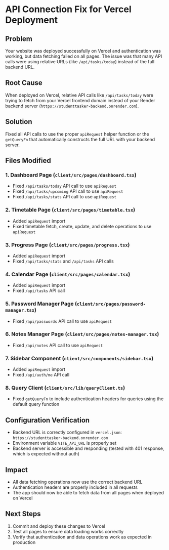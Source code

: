 # API Connection Fix for Vercel Deployment

## Problem
Your website was deployed successfully on Vercel and authentication was working, but data fetching failed on all pages. The issue was that many API calls were using relative URLs (like `/api/tasks/today`) instead of the full backend URL.

## Root Cause
When deployed on Vercel, relative API calls like `/api/tasks/today` were trying to fetch from your Vercel frontend domain instead of your Render backend server (`https://studenttasker-backend.onrender.com`).

## Solution
Fixed all API calls to use the proper `apiRequest` helper function or the `getQueryFn` that automatically constructs the full URL with your backend server.

## Files Modified

### 1. Dashboard Page (`client/src/pages/dashboard.tsx`)
- Fixed `/api/tasks/today` API call to use `apiRequest`
- Fixed `/api/tasks/upcoming` API call to use `apiRequest` 
- Fixed `/api/tasks/stats` API call to use `apiRequest`

### 2. Timetable Page (`client/src/pages/timetable.tsx`)
- Added `apiRequest` import
- Fixed timetable fetch, create, update, and delete operations to use `apiRequest`

### 3. Progress Page (`client/src/pages/progress.tsx`)
- Added `apiRequest` import
- Fixed `/api/tasks/stats` and `/api/tasks` API calls

### 4. Calendar Page (`client/src/pages/calendar.tsx`)
- Added `apiRequest` import
- Fixed `/api/tasks` API call

### 5. Password Manager Page (`client/src/pages/password-manager.tsx`)
- Fixed `/api/passwords` API call to use `apiRequest`

### 6. Notes Manager Page (`client/src/pages/notes-manager.tsx`)
- Fixed `/api/notes` API call to use `apiRequest`

### 7. Sidebar Component (`client/src/components/sidebar.tsx`)
- Added `apiRequest` import
- Fixed `/api/auth/me` API call

### 8. Query Client (`client/src/lib/queryClient.ts`)
- Fixed `getQueryFn` to include authentication headers for queries using the default query function

## Configuration Verification
- Backend URL is correctly configured in `vercel.json`: `https://studenttasker-backend.onrender.com`
- Environment variable `VITE_API_URL` is properly set
- Backend server is accessible and responding (tested with 401 response, which is expected without auth)

## Impact
- All data fetching operations now use the correct backend URL
- Authentication headers are properly included in all requests
- The app should now be able to fetch data from all pages when deployed on Vercel

## Next Steps
1. Commit and deploy these changes to Vercel
2. Test all pages to ensure data loading works correctly
3. Verify that authentication and data operations work as expected in production